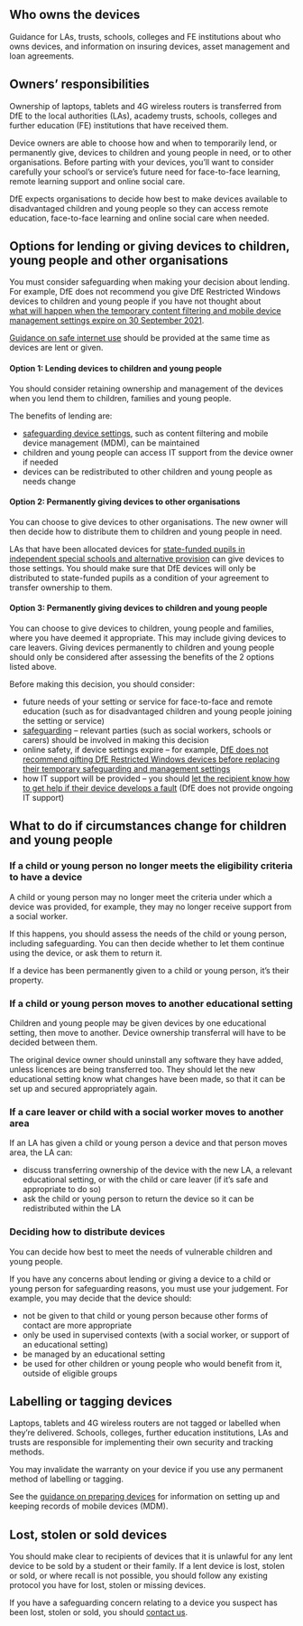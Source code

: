 ## Who owns the devices

Guidance for LAs, trusts, schools, colleges and FE institutions about who owns devices, 
and information on insuring devices, asset management and loan agreements.

## Owners’ responsibilities

Ownership of laptops, tablets and 4G wireless routers is transferred from DfE to the local 
authorities (LAs), academy trusts, schools, colleges and further education (FE) institutions 
that have received them.

Device owners are able to choose how and when to temporarily lend, or permanently give, 
devices to children and young people in need, or to other organisations. Before parting with 
your devices, you’ll want to consider carefully your school’s or service’s future need for face-to-face learning, 
remote learning support and online social care.

DfE expects organisations to decide how best to make devices available to disadvantaged 
children and young people so they can access remote education, face-to-face learning and
online social care when needed.

## Options for lending or giving devices to children, young people and other organisations

You must consider safeguarding when making your decision about lending. For example, 
DfE does not recommend you give DfE Restricted Windows devices to children and young 
people if you have not thought about  
[what will happen when the temporary content filtering and mobile device management settings expire on 30 September 2021](https://get-help-with-tech.education.gov.uk/devices/preparing-microsoft-windows-laptops-and-tablets#reconfigure-your-devices).

[Guidance on safe internet use](https://www.saferinternet.org.uk/) should be provided at the same time as devices are lent or 
given.

#### Option 1: Lending devices to children and young people

You should consider retaining ownership and management of the devices when you lend 
them to children, families and young people.

The benefits of lending are:

* [safeguarding device settings](https://get-help-with-tech.education.gov.uk/devices/safeguarding-for-device-users), such as content filtering and mobile device management (MDM), can be maintained
* children and young people can access IT support from the device owner if needed
* devices can be redistributed to other children and young people as needs change

#### Option 2: Permanently giving devices to other organisations

You can choose to give devices to other organisations. The new owner will then decide how 
to distribute them to children and young people in need.

LAs that have been allocated devices for [state-funded pupils in independent special schools and alternative provision](https://get-help-with-tech.education.gov.uk/devices/how-to-order-laptops-for-independent-special-schools) can give devices to those settings. You should make sure that DfE 
devices will only be distributed to state-funded pupils as a condition of your agreement to
transfer ownership to them.

#### Option 3: Permanently giving devices to children and young people

You can choose to give devices to children, young people and families, where you have 
deemed it appropriate. This may include giving devices to care leavers. Giving devices 
permanently to children and young people should only be considered after assessing the 
benefits of the 2 options listed above.

Before making this decision, you should consider:

* future needs of your setting or service for face-to-face and remote education (such as for disadvantaged children and young people joining the setting or service)
* [safeguarding](https://get-help-with-tech.education.gov.uk/devices/safeguarding-for-device-users) &ndash; relevant parties (such as social workers, schools or carers) should be involved in making this decision
* online safety, if device settings expire &ndash; for example, [DfE does not recommend gifting DfE Restricted Windows devices before replacing their temporary safeguarding and management settings](https://get-help-with-tech.education.gov.uk/devices/preparing-microsoft-windows-laptops-and-tablets#preparing-laptops-and-tablets-ordered-with-dfe-settings-installed)
* how IT support will be provided &ndash; you should [let the recipient know how to get help if their device develops a fault](https://get-help-with-tech.education.gov.uk/devices/replace-a-faulty-device) (DfE does not provide ongoing IT support)  

## What to do if circumstances change for children and young people

### If a child or young person no longer meets the eligibility criteria to have a device

A child or young person may no longer meet the criteria under which a device was provided, 
for example, they may no longer receive support from a social worker.

If this happens, you should assess the needs of the child or young person, including 
safeguarding. You can then decide whether to let them continue using the device, or ask 
them to return it.

If a device has been permanently given to a child or young person, it’s their property.

### If a child or young person moves to another educational setting

Children and young people may be given devices by one educational setting, then move to 
another. Device ownership transferral will have to be decided between them.

The original device owner should uninstall any software they have added, unless licences 
are being transferred too. They should let the new educational setting know what changes 
have been made, so that it can be set up and secured appropriately again.

### If a care leaver or child with a social worker moves to another area

If an LA has given a child or young person a device and that person moves area, the LA can:

* discuss transferring ownership of the device with the new LA, a relevant educational setting, or with the child or care leaver (if it’s safe and appropriate to do so)
* ask the child or young person to return the device so it can be redistributed within the LA

### Deciding how to distribute devices

You can decide how best to meet the needs of vulnerable children and young people.

If you have any concerns about lending or giving a device to a child or young person for 
safeguarding reasons, you must use your judgement. For example, you may decide that the 
device should:

* not be given to that child or young person because other forms of contact are more appropriate
* only be used in supervised contexts (with a social worker, or support of an educational setting)
* be managed by an educational setting
* be used for other children or young people who would benefit from it, outside of eligible groups

## Labelling or tagging devices

Laptops, tablets and 4G wireless routers are not tagged or labelled when they’re delivered. 
Schools, colleges, further education institutions, LAs and trusts are responsible for 
implementing their own security and tracking methods.

You may invalidate the warranty on your device if you use any permanent method of 
labelling or tagging.

See the [guidance on preparing devices](https://get-help-with-tech.education.gov.uk/devices/preparing-chromebooks) for information on setting up and keeping records of
mobile devices (MDM).

## Lost, stolen or sold devices

You should make clear to recipients of devices that it is unlawful for any lent device to be 
sold by a student or their family. If a lent device is lost, stolen or sold, or where recall is not 
possible, you should follow any existing protocol you have for lost, stolen or missing devices.

If you have a safeguarding concern relating to a device you suspect has been lost, stolen 
or sold, you should [contact us](https://get-help-with-tech.education.gov.uk/get-support).
